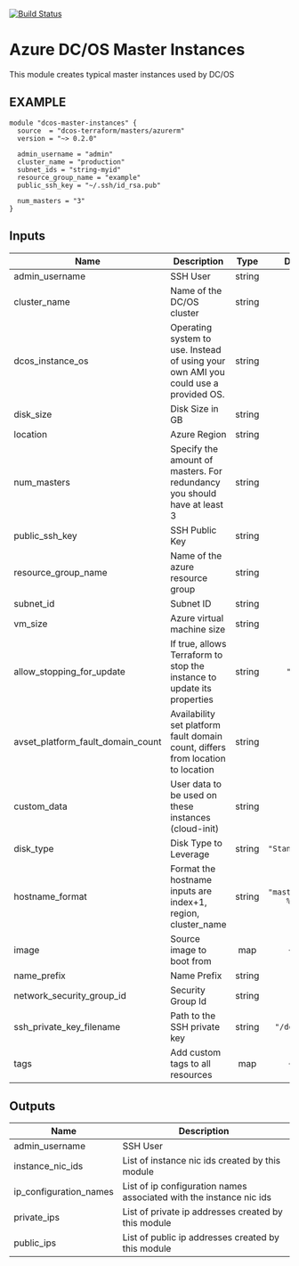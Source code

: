 [![Build Status](https://jenkins-terraform.mesosphere.com/service/dcos-terraform-jenkins/buildStatus/icon?job=dcos-terraform%2Fterraform-azurerm-masters%2Fsupport%252F0.2.x)](https://jenkins-terraform.mesosphere.com/service/dcos-terraform-jenkins/job/dcos-terraform/job/terraform-azurerm-masters/job/support%252F0.2.x/)

Azure DC/OS Master Instances
============================
This module creates typical master instances used by DC/OS

EXAMPLE
-------

```hcl
module "dcos-master-instances" {
  source  = "dcos-terraform/masters/azurerm"
  version = "~> 0.2.0"

  admin_username = "admin"
  cluster_name = "production"
  subnet_ids = "string-myid"
  resource_group_name = "example"
  public_ssh_key = "~/.ssh/id_rsa.pub"

  num_masters = "3"
}
```

## Inputs

| Name | Description | Type | Default | Required |
|------|-------------|:----:|:-----:|:-----:|
| admin\_username | SSH User | string | n/a | yes |
| cluster\_name | Name of the DC/OS cluster | string | n/a | yes |
| dcos\_instance\_os | Operating system to use. Instead of using your own AMI you could use a provided OS. | string | n/a | yes |
| disk\_size | Disk Size in GB | string | n/a | yes |
| location | Azure Region | string | n/a | yes |
| num\_masters | Specify the amount of masters. For redundancy you should have at least 3 | string | n/a | yes |
| public\_ssh\_key | SSH Public Key | string | n/a | yes |
| resource\_group\_name | Name of the azure resource group | string | n/a | yes |
| subnet\_id | Subnet ID | string | n/a | yes |
| vm\_size | Azure virtual machine size | string | n/a | yes |
| allow\_stopping\_for\_update | If true, allows Terraform to stop the instance to update its properties | string | `"true"` | no |
| avset\_platform\_fault\_domain\_count | Availability set platform fault domain count, differs from location to location | string | `"3"` | no |
| custom\_data | User data to be used on these instances (cloud-init) | string | `""` | no |
| disk\_type | Disk Type to Leverage | string | `"Standard_LRS"` | no |
| hostname\_format | Format the hostname inputs are index+1, region, cluster_name | string | `"master-%[1]d-%[2]s"` | no |
| image | Source image to boot from | map | `<map>` | no |
| name\_prefix | Name Prefix | string | `""` | no |
| network\_security\_group\_id | Security Group Id | string | `""` | no |
| ssh\_private\_key\_filename | Path to the SSH private key | string | `"/dev/null"` | no |
| tags | Add custom tags to all resources | map | `<map>` | no |

## Outputs

| Name | Description |
|------|-------------|
| admin\_username | SSH User |
| instance\_nic\_ids | List of instance nic ids created by this module |
| ip\_configuration\_names | List of ip configuration names associated with the instance nic ids |
| private\_ips | List of private ip addresses created by this module |
| public\_ips | List of public ip addresses created by this module |


